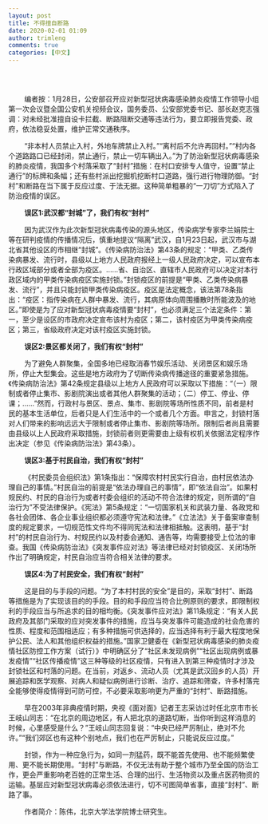 ```yaml
---
layout: post
title: 不得擅自断路
date: 2020-02-01 01:09
author: trimleng
comments: true
categories: [中文]
---
```

<!-- wp:heading {"level":3} -->
<h3> <br></h3>
<!-- /wp:heading -->

<!-- wp:paragraph -->
<p>　　 编者按：1月28日，公安部召开应对新型冠状病毒感染肺炎疫情工作领导小组第一次会议暨全国公安机关视频会议，国务委员、公安部党委书记、部长赵克志强调：对未经批准擅自设卡拦截、断路阻断交通等违法行为，要立即报告党委、政府，依法稳妥处置，维护正常交通秩序。</p>
<!-- /wp:paragraph -->

<!-- wp:more -->
<!--more-->
<!-- /wp:more -->

<!-- wp:paragraph -->
<p>　　 “非本村人员禁止入村，外地车牌禁止入村。”“离村后不允许再回村。”“村内各个道路路口已经封闭，禁止通行，禁止一切车辆出入。”为了防治新型冠状病毒感染的肺炎疫情，我国多个村落采取了“封村”措施：在村口安排专人值守，设置“禁止通行”的标牌和条幅；还有些村派出挖掘机挖断村口道路，强行进行物理防御。“封村”和断路在当下属于反应过度、于法无据。这种简单粗暴的“一刀切”方式陷入了防治疫情的误区。</p>
<!-- /wp:paragraph -->

<!-- wp:paragraph -->
<p>　　&nbsp;<strong>误区1:武汉都“封城”了，我们有权“封村”</strong></p>
<!-- /wp:paragraph -->

<!-- wp:paragraph -->
<p>　　 因为武汉作为此次新型冠状病毒传染的源头地区，传染病学专家李兰娟院士等在研判疫情的传播情况后，慎重地提议“隔离”武汉，自1月23日起，武汉市与湖北省其他设区的市相继“封城”。《传染病防治法》第43条的规定：“甲类、乙类传染病暴发、流行时，县级以上地方人民政府报经上一级人民政府决定，可以宣布本行政区域部分或者全部为疫区。……省、自治区、直辖市人民政府可以决定对本行政区域内的甲类传染病疫区实施封锁。”封锁疫区的前提是“甲类、乙类传染病暴发、流行”，并且只能封锁甲类传染病疫区。疫区是法定概念，该法第78条指出：“疫区：指传染病在人群中暴发、流行，其病原体向周围播散时所能波及的地区。”即使是为了应对新型冠状病毒疫情要“封村”，也必须满足三个法定条件：第一，至少是设区的市政府决定宣布该村为疫区；第二，该村疫区为甲类传染病疫区；第三，省级政府决定对该村疫区实施封锁。</p>
<!-- /wp:paragraph -->

<!-- wp:paragraph -->
<p>　　&nbsp;<strong>误区2:景区都关闭了，我们有权“封村”</strong></p>
<!-- /wp:paragraph -->

<!-- wp:paragraph -->
<p>　　 为了避免人群聚集，全国多地已经取消春节娱乐活动、关闭景区和娱乐场所，停止大型集会。这些是地方政府为了切断传染病传播途径的重要紧急措施。《传染病防治法》第42条规定县级以上地方人民政府可以采取以下措施：“（一）限制或者停止集市、影剧院演出或者其他人群聚集的活动；（二）停工、停业、停课；……”然而，行政村与景区、景点、集市、影剧院等场所性质不同，前者是村民的基本生活单位，后者只是人们生活中的一个或者几个方面。申言之，封锁村落对人们带来的影响远远大于限制或者停止集市、影剧院等场所。限制后者尚且需要由县级以上人民政府采取措施，封锁前者则更需要由上级有权机关依据法定程序作出决定（参见《传染病防治法》第43条）。</p>
<!-- /wp:paragraph -->

<!-- wp:paragraph -->
<p>　　&nbsp;<strong>误区3:基于村民自治，我们有权“封村”</strong></p>
<!-- /wp:paragraph -->

<!-- wp:paragraph -->
<p>　　 《村民委员会组织法》第1条指出：“保障农村村民实行自治，由村民依法办理自己的事情。”村民自治的前提是“依法办理自己的事情”，即“依法自治”。如果村规民约、村民的自治行为或者村委会组织的活动不符合法律的规定，则所谓的“自治行为”不受法律保护。《宪法》第5条规定：“一切国家机关和武装力量、各政党和各社会团体、各企业事业组织都必须遵守宪法和法律。”《立法法》关于备案审查制度的规定要求，一切规范性文件均不得同宪法和法律相抵触。这表明，基于“封村”的村民自治行为、村规民约以及村委会通知、通告等，均需要接受上位法的审查。我国《传染病防治法》《突发事件应对法》等法律已经对封锁疫区、关闭场所作出了明确规定，村民自治应当符合相关法律的要求。</p>
<!-- /wp:paragraph -->

<!-- wp:paragraph -->
<p>　　&nbsp;<strong>误区4:为了村民安全，我们有权“封村”</strong></p>
<!-- /wp:paragraph -->

<!-- wp:paragraph -->
<p>　　 这是目的与手段的问题。“为了本村村民的安全”是目的，采取“封村”、断路等措施是为了实现该目的的手段。目的和手段应当符合比例原则的要求，即限制权利的手段应当与所追求的目的相均衡。《突发事件应对法》第11条规定：“有关人民政府及其部门采取的应对突发事件的措施，应当与突发事件可能造成的社会危害的性质、程度和范围相适应；有多种措施可供选择的，应当选择有利于最大程度地保护公民、法人和其他组织权益的措施。”国家卫健委在《新型冠状病毒感染的肺炎疫情社区防控工作方案（试行）》中明确区分了“社区未发现病例”“社区出现病例或暴发疫情”“社区传播疫情”这三种等级的社区疫情，只有进入到第三种疫情时才涉及封锁社区和村落的问题。在当前，对返乡、流动人员（尤其是武汉回乡的人员）开展追踪和医学观察、对病人和疑似病例进行诊断、治疗、追踪和筛查，许多村落完全能够使得疫情得到可防可控，不必要采取影响更为严重的“封村”、断路措施。</p>
<!-- /wp:paragraph -->

<!-- wp:paragraph -->
<p>　　 早在2003年非典疫情时期，央视《面对面》记者王志采访过时任北京市市长王岐山同志：“在北京的周边地区，有人把北京的道路切断，当你听到这样消息的时候，心里感受是什么？”王岐山同志回复说：“中央已经严厉制止，绝对不允许。”“我们郊区也有这种个别地点，我们也在严厉制止，只能说反应过度。”</p>
<!-- /wp:paragraph -->

<!-- wp:paragraph -->
<p>　　 封锁，作为一种应急行为，如同一剂猛药，既不能首先使用、也不能频繁使用、更不能长期使用。“封村”与断路，不仅无法有助于整个城市乃至全国的防治工作，更会严重影响老百姓的正常生活、合理的出行、生活物资以及重点医药物资的运输。基层应对新型冠状病毒必须依法进行，切不可图简单省事，直接“封村”、断路了事。</p>
<!-- /wp:paragraph -->

<!-- wp:paragraph -->
<p>　　 作者简介：陈伟，北京大学法学院博士研究生。</p>
<!-- /wp:paragraph -->

<!-- wp:paragraph -->
<p>　　 </p>
<!-- /wp:paragraph -->
